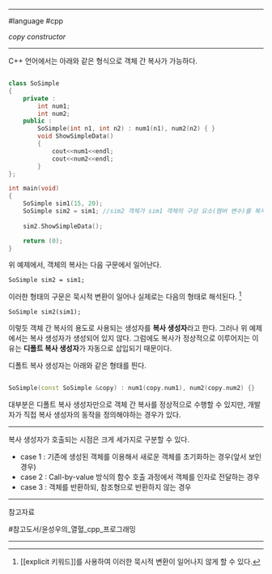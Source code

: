 
---

#language #cpp 

*copy constructor*

---

C++ 언어에서는 아래와 같은 형식으로 객체 간 복사가 가능하다.

```cpp

class SoSimple
{
	private :
		int num1;
		int num2;
	public :
		SoSimple(int n1, int n2) : num1(n1), num2(n2) { }
		void ShowSimpleData()
		{
			cout<<num1<<endl;
			cout<<num2<<endl;
		}
};

int main(void)
{
	SoSimple sim1(15, 20);
	SoSimple sim2 = sim1; //sim2 객체가 sim1 객체의 구성 요소(멤버 변수)를 복사
	
	sim2.ShowSimpleData();

	return (0);
}

```

위 예제에서, 객체의 복사는 다음 구문에서 일어난다.

`SoSimple sim2 = sim1;`

이러한 형태의 구문은 묵시적 변환이 일어나 실제로는 다음의 형태로 해석된다. [^1]

`SoSimple sim2(sim1);`

이렇듯 객체 간 복사의 용도로 사용되는 생성자를 **복사 생성자**라고 한다. 그러나 위 예제에서는 복사 생성자가 생성되어 있지 않다. 그럼에도 복사가 정상적으로 이루어지는 이유는 **디폴트 복사 생성자**가 자동으로 삽입되기 때문이다.

디폴트 복사 생성자는 아래와 같은 형태를 띈다.

```cpp

SoSimple(const SoSimple &copy) : num1(copy.num1), num2(copy.num2) {}

```

대부분은 디폴트 복사 생성자만으로 객체 간 복사를 정상적으로 수행할 수 있지만, 개발자가 직접 복사 생성자의 동작을 정의해야하는 경우가 있다.

---

복사 생성자가 호출되는 시점은 크게 세가지로 구분할 수 있다.
- case 1 : 기존에 생성된 객체를 이용해서 새로운 객체를 초기화하는 경우(앞서 보인 경우)
- case 2 : Call-by-value 방식의 함수 호출 과정에서 객체를 인자로 전달하는 경우
- case 3 : 객체를 반환하되, 참조형으로 반환하지 않는 경우

---

참고자료

#참고도서/윤성우의_열혈_cpp_프로그래밍

---

[^1]: [[explicit 키워드]]를 사용하여 이러한 묵시적 변환이 일어나지 않게 할 수 있다.